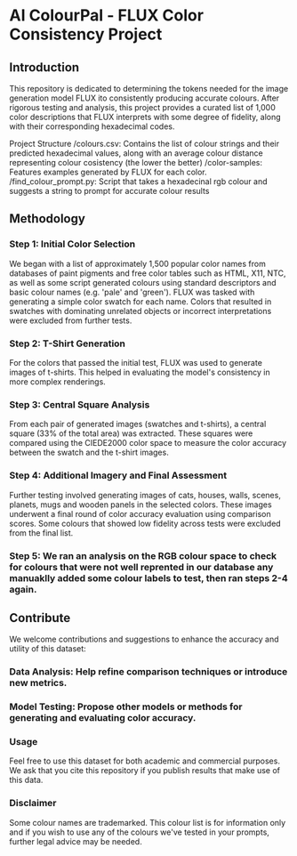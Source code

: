 # AI ColourPal - FLUX Color Consistency Project
## Introduction
This repository is dedicated to determining the tokens needed for the image generation model FLUX ito consistently producing accurate colours. After rigorous testing and analysis, this project provides a curated list of 1,000 color descriptions that FLUX interprets with some degree of fidelity, along with their corresponding hexadecimal codes.

Project Structure
/colours.csv: Contains the list of colour strings and their predicted hexadecimal values, along with an average colour distance representing colour cosistency (the lower the better) 
/color-samples: Features examples generated by FLUX for each color.
/find_colour_prompt.py: Script that takes a hexadecinal rgb colour and suggests a string to prompt for accurate colour results 

## Methodology
### Step 1: Initial Color Selection
We began with a list of approximately 1,500 popular color names from databases of paint pigments and free color tables such as HTML, X11, NTC, as well as some script generated colours using standard descriptors and basic colour names (e.g. 'pale' and 'green'). FLUX was tasked with generating a simple color swatch for each name. Colors that resulted in swatches with dominating unrelated objects or incorrect interpretations were excluded from further tests.

### Step 2: T-Shirt Generation
For the colors that passed the initial test, FLUX was used to generate images of t-shirts. This helped in evaluating the model's consistency in more complex renderings.

### Step 3: Central Square Analysis
From each pair of generated images (swatches and t-shirts), a central square (33% of the total area) was extracted. These squares were compared using the CIEDE2000 color space to measure the color accuracy between the swatch and the t-shirt images.

### Step 4: Additional Imagery and Final Assessment
Further testing involved generating images of cats, houses, walls, scenes, planets, mugs and wooden panels in the selected colors. These images underwent a final round of color accuracy evaluation using comparison scores. Some colours that showed low fidelity across tests were excluded from the final list.

### Step 5: We ran an analysis on the RGB colour space to check for colours that were not well reprented in our database any manuaklly added some colour labels to test, then ran steps 2-4 again.

## Contribute
We welcome contributions and suggestions to enhance the accuracy and utility of this dataset:

### Data Analysis: Help refine comparison techniques or introduce new metrics.
### Model Testing: Propose other models or methods for generating and evaluating color accuracy.
### Usage
Feel free to use this dataset for both academic and commercial purposes. We ask that you cite this repository if you publish results that make use of this data.
### Disclaimer
Some colour names are trademarked. This colour list is for information only and if you wish to use any of the colours we've tested in your prompts, further legal advice may be needed.
